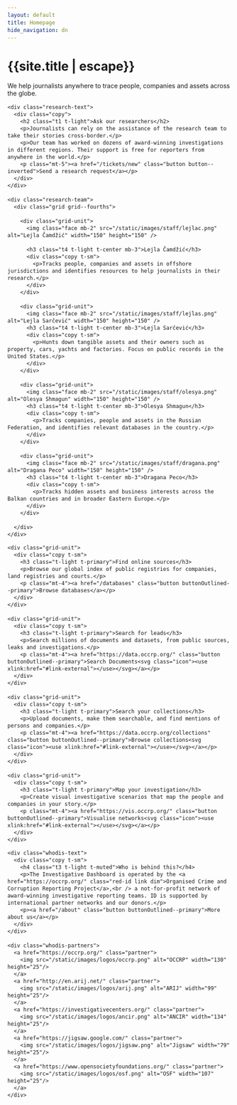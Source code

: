 ```yaml
---
layout: default
title: Homepage
hide_navigation: dn
---
```


<div class="hero">
  <div class="wrapper t-center">
    <h1 class="f3 pb-2">{{site.title | escape}}</h1>
    <p>We help journalists anywhere to trace people, companies and assets across the globe.</p>
  </div>
</div>

<div class="b-primary">
<div class="wrapper pt-7 pb-7">
  <div class="research">

    <div class="research-text">
      <div class="copy">
        <h2 class="t1 t-light">Ask our researchers</h2>
        <p>Journalists can rely on the assistance of the research team to take their stories cross-border.</p>
        <p>Our team has worked on dozens of award-winning investigations in different regions. Their support is free for reporters from anywhere in the world.</p>
        <p class="mt-5"><a href="/tickets/new" class="button button--inverted">Send a research request</a></p>
      </div>
    </div>

    <div class="research-team">
      <div class="grid grid--fourths">

        <div class="grid-unit">
          <img class="face mb-2" src="/static/images/staff/lejlac.png" alt="Lejla Čamdžić" width="150" height="150" />

          <h3 class="t4 t-light t-center mb-3">Lejla Čamdžić</h3>
          <div class="copy t-sm">
            <p>Tracks people, companies and assets in offshore jurisdictions and identifies resources to help journalists in their research.</p>
          </div>
        </div>

        <div class="grid-unit">
          <img class="face mb-2" src="/static/images/staff/lejlas.png" alt="Lejla Sarčević" width="150" height="150" />
          <h3 class="t4 t-light t-center mb-3">Lejla Sarčević</h3>
          <div class="copy t-sm">
            <p>Hunts down tangible assets and their owners such as property, cars, yachts and factories. Focus on public records in the United States.</p>
          </div>
        </div>

        <div class="grid-unit">
          <img class="face mb-2" src="/static/images/staff/olesya.png" alt="Olesya Shmagun" width="150" height="150" />
          <h3 class="t4 t-light t-center mb-3">Olesya Shmagun</h3>
          <div class="copy t-sm">
            <p>Tracks companies, people and assets in the Russian Federation, and identifies relevant databases in the country.</p>
          </div>
        </div>

        <div class="grid-unit">
          <img class="face mb-2" src="/static/images/staff/dragana.png" alt="Dragana Peco" width="150" height="150" />
          <h3 class="t4 t-light t-center mb-3">Dragana Peco</h3>
          <div class="copy t-sm">
            <p>Tracks hidden assets and business interests across the Balkan countries and in broader Eastern Europe.</p>
          </div>
        </div>

      </div>
    </div>

  </div>
</div>
</div>

<div class="wrapper pt-6 pb-6">
  <div class="grid grid--thirds">

    <div class="grid-unit">
      <div class="copy t-sm">
        <h3 class="t-light t-primary">Find online sources</h3>
        <p>Browse our global index of public registries for companies, land registries and courts.</p>
        <p class="mt-4"><a href="/databases" class="button buttonOutlined--primary">Browse databases</a></p>
      </div>
    </div>

    <div class="grid-unit">
      <div class="copy t-sm">
        <h3 class="t-light t-primary">Search for leads</h3>
        <p>Search millions of documents and datasets, from public sources, leaks and investigations.</p>
        <p class="mt-4"><a href="https://data.occrp.org/" class="button buttonOutlined--primary">Search Documents<svg class="icon"><use xlink:href="#link-external"></use></svg></a></p>
      </div>
    </div>

    <div class="grid-unit">
      <div class="copy t-sm">
        <h3 class="t-light t-primary">Search your collections</h3>
        <p>Upload documents, make them searchable, and find mentions of persons and companies.</p>
        <p class="mt-4"><a href="https://data.occrp.org/collections" class="button buttonOutlined--primary">Browse collections<svg class="icon"><use xlink:href="#link-external"></use></svg></a></p>
      </div>
    </div>

    <div class="grid-unit">
      <div class="copy t-sm">
        <h3 class="t-light t-primary">Map your investigation</h3>
        <p>Create visual investigative scenarios that map the people and companies in your story.</p>
        <p class="mt-4"><a href="https://vis.occrp.org/" class="button buttonOutlined--primary">Visualise networks<svg class="icon"><use xlink:href="#link-external"></use></svg></a></p>
      </div>
    </div>

  </div>
</div>

<div class="wrapper">
  <div class="whodis pt-6 pb-6">

    <div class="whodis-text">
      <div class="copy t-sm">
        <h4 class="t3 t-light t-muted">Who is behind this?</h4>
        <p>The Investigative Dashboard is operated by the <a href="https://occrp.org/" class="red-id link dim">Organised Crime and Corruption Reporting Project</a>,<br /> a not-for-profit network of award-winning investigative reporting teams. ID is supported by international partner networks and our donors.</p>
        <p><a href="/about" class="button buttonOutlined--primary">More about us</a></p>
      </div>
    </div>

    <div class="whodis-partners">
      <a href="https://occrp.org/" class="partner">
        <img src="/static/images/logos/occrp.png" alt="OCCRP" width="130" height="25"/>
      </a>
      <a href="http://en.arij.net/" class="partner">
        <img src="/static/images/logos/arij.png" alt="ARIJ" width="99" height="25"/>
      </a>
      <a href="https://investigativecenters.org/" class="partner">
        <img src="/static/images/logos/ancir.png" alt="ANCIR" width="134" height="25"/>
      </a>
      <a href="https://jigsaw.google.com/" class="partner">
        <img src="/static/images/logos/jigsaw.png" alt="Jigsaw" width="79" height="25"/>
      </a>
      <a href="https://www.opensocietyfoundations.org/" class="partner">
        <img src="/static/images/logos/osf.png" alt="OSF" width="107" height="25"/>
      </a>
    </div>

  </div>
</div>
